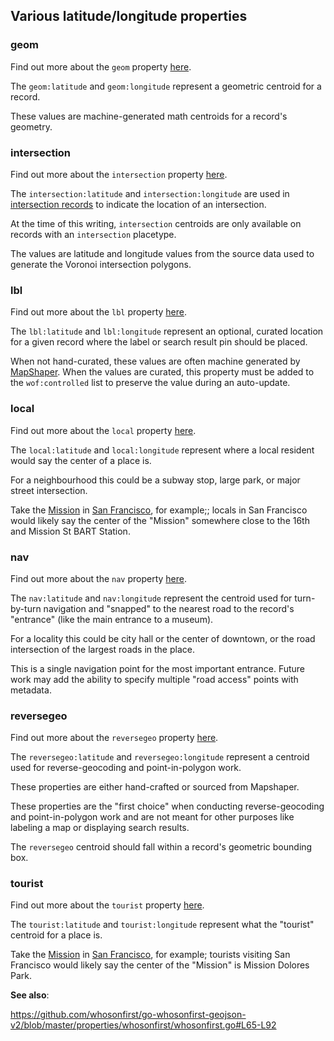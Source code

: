 ## Various latitude/longitude properties

### geom

Find out more about the `geom` property [here](https://github.com/whosonfirst/whosonfirst-properties/tree/master/properties/geom).

The `geom:latitude` and `geom:longitude` represent a geometric centroid for a record.

These values are machine-generated math centroids for a record's geometry.

### intersection

Find out more about the `intersection` property [here](https://github.com/whosonfirst/whosonfirst-properties/tree/master/properties/intersection).

The `intersection:latitude` and `intersection:longitude` are used in [intersection records](https://whosonfirst.mapzen.com/spelunker/placetypes/intersection/) to indicate the location of an intersection. 

At the time of this writing, `intersection` centroids are only available on records with an `intersection` placetype.

The values are latitude and longitude values from the source data used to generate the Voronoi intersection polygons.

### lbl

Find out more about the `lbl` property [here](https://github.com/whosonfirst/whosonfirst-properties/tree/master/properties/lbl).

The `lbl:latitude` and `lbl:longitude` represent an optional, curated location for a given record where the label or search result pin should be placed.

When not hand-curated, these values are often machine generated by [MapShaper](http://www.mapshaper.com). When the values are curated, this property must be added to the `wof:controlled` list to preserve the value during an auto-update.

### local

Find out more about the `local` property [here](https://github.com/whosonfirst/whosonfirst-properties/tree/master/properties/local).

The `local:latitude` and `local:longitude` represent where a local resident would say the center of a place is.

For a neighbourhood this could be a subway stop, large park, or major street intersection.

Take the [Mission](https://spelunker.whosonfirst.org/id/1108830809/) in [San Francisco](https://spelunker.whosonfirst.org/id/85922583/), for example;; locals in San Francisco would likely say the center of the "Mission" somewhere close to the 16th and Mission St BART Station.

### nav

Find out more about the `nav` property [here](https://github.com/whosonfirst/whosonfirst-properties/tree/master/properties/nav).

The `nav:latitude` and `nav:longitude` represent the centroid used for turn-by-turn navigation and "snapped" to the nearest road to the record's "entrance" (like the main entrance to a museum).

For a locality this could be city hall or the center of downtown, or the road intersection of the largest roads in the place.

This is a single navigation point for the most important entrance. Future work may add the ability to specify multiple "road access" points with metadata.

### reversegeo

Find out more about the `reversegeo` property [here](https://github.com/whosonfirst/whosonfirst-properties/tree/master/properties/reversegeo).

The `reversegeo:latitude` and `reversegeo:longitude` represent a centroid used for reverse-geocoding and point-in-polygon work.

These properties are either hand-crafted or sourced from Mapshaper.

These properties are the "first choice" when conducting reverse-geocoding and point-in-polygon work and are not meant for other purposes like labeling a map or displaying search results.

The `reversegeo` centroid should fall within a record's geometric bounding box.

### tourist

Find out more about the `tourist` property [here](https://github.com/whosonfirst/whosonfirst-properties/tree/master/properties/tourist).

The `tourist:latitude` and `tourist:longitude` represent what the "tourist" centroid for a place is.

Take the [Mission](https://spelunker.whosonfirst.org/id/1108830809/) in [San Francisco](https://spelunker.whosonfirst.org/id/85922583/), for example; tourists visiting San Francisco would likely say the center of the "Mission" is Mission Dolores Park.

**See also**: 

https://github.com/whosonfirst/go-whosonfirst-geojson-v2/blob/master/properties/whosonfirst/whosonfirst.go#L65-L92